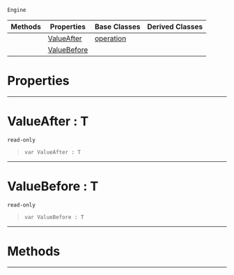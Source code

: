  `Engine`

|Methods|Properties|Base Classes|Derived Classes|
|---|---|---|---|
| |[ ValueAfter](https://github.com/PlasmaEngine/PlasmaDocs/blob/master/code_reference/class_reference/propertyoperation.markdown#valueafter-t)|[operation](https://github.com/PlasmaEngine/PlasmaDocs/blob/master/code_reference/class_reference/operation.markdown)| |
| |[ ValueBefore](https://github.com/PlasmaEngine/PlasmaDocs/blob/master/code_reference/class_reference/propertyoperation.markdown#valuebefore-t)| | |


 #  Properties


---  
 #  ValueAfter : T

 `read-only`

> 
> ``` lang=cpp, name=Lightning
> var ValueAfter : T


---  
 #  ValueBefore : T

 `read-only`

> 
> ``` lang=cpp, name=Lightning
> var ValueBefore : T


---  
 #  Methods


---  
 

 